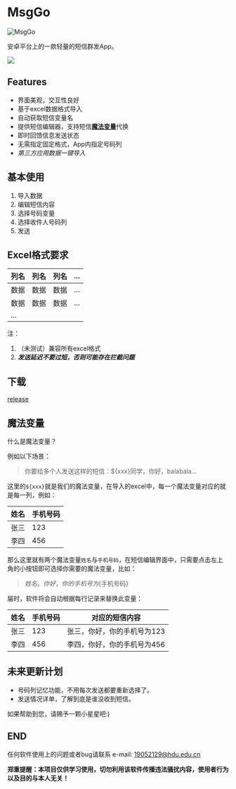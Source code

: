 # MsgGo

![MsgGo](./app/src/main/res/drawable/icon.png)  

安卓平台上的一款轻量的短信群发App。  

![](https://img.shields.io/github/downloads/yztz/MsgGo/total?color=green)

## Features
* 界面美观，交互性良好
* 基于excel数据格式导入
* 自动获取短信变量名
* 提供短信编辑器，支持短信[**魔法变量**](#魔法变量)代换
* 即时回馈信息发送状态
* 无需指定固定格式，App内指定号码列
* *第三方应用数据一键导入*  

## 基本使用
1. 导入数据
2. 编辑短信内容
3. 选择号码变量
4. 选择收件人号码列
5. 发送

## Excel格式要求
列名|列名|列名|...
-|-|-|-
数据|数据|数据|...
数据|数据|数据|...
...|  
  
注：
1. （未测试）兼容所有excel格式
2. ***发送延迟不要过短，否则可能存在拦截问题***

## 下载
[release](https://github.com/yztz/MsgGo/releases/download/1.5/app.apk)  

## 魔法变量

什么是魔法变量？

例如以下场景：

> 你要给多个人发送这样的短信：${xxx}同学，你好，balabala...

这里的`${xxx}`就是我们的魔法变量，在导入的excel中，每一个魔法变量对应的就是每一列，例如：

姓名|手机号码
-|-
张三|123
李四|456

那么这里就有两个魔法变量`姓名`与`手机号码`，在短信编辑界面中，只需要点击左上角的小按钮即可选择你需要的魔法变量，比如：

> ${姓名}，你好，你的手机号为${手机号码}

届时，软件将会自动根据每行记录来替换此变量：

姓名|手机号码|对应的短信内容
-|-|-
张三|123|张三，你好，你的手机号为123
李四|456|李四，你好，你的手机号为456


## 未来更新计划

* 号码列记忆功能，不用每次发送都要重新选择了。
* 发送情况详单，了解到底是谁没收到短信。

如果帮助到您，请赐予一颗小星星吧:)  

## END

任何软件使用上的问题或者bug请联系 e-mail: 19052129@hdu.edu.cn

**郑重提醒：本项目仅供学习使用，切勿利用该软件传播违法骚扰内容，使用者行为以及目的与本人无关！**
